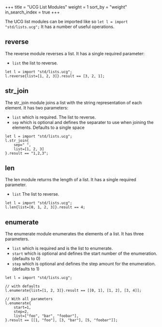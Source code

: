 +++
title = "UCG List Modules"
weight = 1
sort_by = "weight"
in_search_index = true
+++

The UCG list modules can be imported like so `let l = import "std/lists.ucg";` It has a number of useful operations.

## reverse

The reverse module reverses a list. It has a single required parameter:

* `list` the list to reverse.

```
let l = import "std/lists.ucg";
l.reverse{list=[1, 2, 3]}.result == [3, 2, 1];
```

## str_join

The str_join module joins a list with the string representation of each element.
It has two parameters:

* `list` which is required. The list to reverse.
* `sep` which is optional and defines the separater to use when joining the elements. Defaults to a single space

```
let l = import "std/lists.ucg";
l.str_join{
    sep=" ",
    list=[1, 2, 3]
}.result == "1,2,3";
```

## len

The len module returns the length of a list. It has a single required parameter.

* `list` The list to reverse.

```
let l = import "std/lists.ucg";
l.len{list=[0, 1, 2, 3]}.result == 4;
```

## enumerate

The enumerate module enumerates the elements of a list. It has three parameters.

* `list` which is required and is the list to enumerate.
* `start` which is optional and defines the start number of the enumeration. (defaults to 0)
* `step` which is optional and defines the step amount for the enumeration. (defaults to 1)

```
let l = import "std/lists.ucg";

// with defaults
l.enumerate{list=[1, 2, 3]}.result == [[0, 1], [1, 2], [3, 4]];

// With all parameters
l.enumerate{
    start=1,
    step=2,
    list=["foo", "bar", "foobar"],
}.result == [[1, "foo"], [3, "bar"], [5, "foobar"]];
```